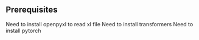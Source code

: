 ## Prerequisites

Need to install openpyxl to read xl file
Need to install transformers
Need to install pytorch

